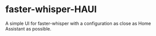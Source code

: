 # faster-whisper-HAUI
A simple UI for faster-whisper with a configuration as close as Home Assistant as possible.
